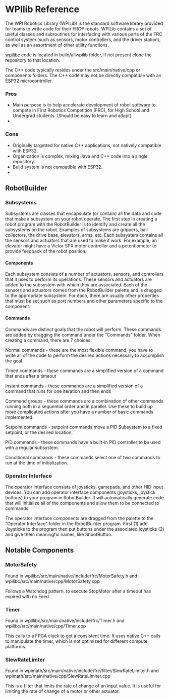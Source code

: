 # WPIlib Reference

The WPI Robotics Library (WPILib) is the standard software library provided for teams to write code for their FRC® robots. WPILib contains a set of useful classes and subroutines for interfacing with various parts of the FRC control system (such as sensors, motor controllers, and the driver station), as well as an assortment of other utility functions.

[wpilibc](https://github.com/wpilibsuite/allwpilib/) code is located in build/allwpilib folder, if not present clone the repository to that location.

The C++ code typically resides under the src/main/native/cpp or components folders. The C++ code may not be directly compatible with an ESP32 microcontroller.

### Pros

- Main purpose is to help accelerate development of robot software to compete in First Robotics Competition (FRC), for High School and Undergrad students. (Should be easy to learn and adapt)
- 

### Cons

- Originally targetted for native C++ applications, not natively compatible with ESP32.
- Organization is complex, mixing Java and C++ code into a single repository.
- Build system is not compatible with ESP32.
- 

## RobotBuilder

### Subsystems

Subsystems are classes that encapsulate (or contain) all the data and code that make a subsystem on your robot operate. The first step in creating a robot program with the RobotBuilder is to identify and create all the subsystems on the robot. Examples of subsystems are grippers, ball collectors, the drive base, elevators, arms, etc. Each subsystem contains all the sensors and actuators that are used to make it work. For example, an elevator might have a Victor SPX motor controller and a potentiometer to provide feedback of the robot position.

#### Components 

Each subsystem consists of a number of actuators, sensors, and controllers that it uses to perform its operations. These sensors and actuators are added to the subsystem with which they are associated. Each of the sensors and actuators comes from the RobotBuilder palette and is dragged to the appropriate subsystem. For each, there are usually other properties that must be set such as port numbers and other parameters specific to the component.

#### Commands

Commands are distinct goals that the robot will perform. These commands are added by dragging the command under the “Commands” folder. When creating a command, there are 7 choices:

Normal commands - these are the most flexible command, you have to write all of the code to perform the desired actions necessary to accomplish the goal.

Timed commands - these commands are a simplified version of a command that ends after a timeout

Instant commands - these commands are a simplified version of a command that runs for one iteration and then ends

Command groups - these commands are a combination of other commands running both in a sequential order and in parallel. Use these to build up more complicated actions after you have a number of basic commands implemented.

Setpoint commands - setpoint commands move a PID Subsystem to a fixed setpoint, or the desired location.

PID commands - these commands have a built-in PID controller to be used with a regular subsystem.

Conditional commands - these commands select one of two commands to run at the time of initialization.

### Operator Interface

The operator interface consists of joysticks, gamepads, and other HID input devices. You can add operator interface components (joysticks, joystick buttons) to your program in RobotBuilder. It will automatically generate code that will initialize all of the components and allow them to be connected to commands.

The operator interface components are dragged from the palette to the “Operator Interface” folder in the RobotBuilder program. First (1) add Joysticks to the program then put buttons under the associated joysticks (2) and give them meaningful names, like ShootButton.

## Notable Components

### MotorSafety

Found in wpilibc/src/main/native/include/frc/MotorSafety.h and wpilibc/src/main/native/cpp/MotorSafety.cpp

Follows a Watchdog pattern, to execute StopMotor after a timeout has expired with no Feed

### Timer

Found in wpillibc/src/main/native/include/frc/Timer.h and wpilibc/src/main/native/cpp/Timer.cpp

This calls to a FPGA clock to get a consistent time. It uses native C++ calls to manipulate the timer, which is not optimized for different compute platforms.

### SlewRateLimter

Found in wpimath/src/main/native/include/frc/filter/SlewRateLimiter.h and wpimath/src/main/native/cpp/SlewRateLimiter.cpp

This is a filter that limits the rate of change of an input value. It is useful for limiting the rate of change of a motor or other actuator.

